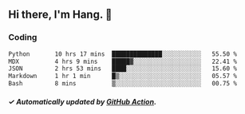 ## Hi there, I'm Hang. 👋

### Coding

<!--START_SECTION:waka-->

```txt
Python       10 hrs 17 mins  ██████████████░░░░░░░░░░░   55.50 %
MDX          4 hrs 9 mins    █████▓░░░░░░░░░░░░░░░░░░░   22.41 %
JSON         2 hrs 53 mins   ████░░░░░░░░░░░░░░░░░░░░░   15.60 %
Markdown     1 hr 1 min      █▒░░░░░░░░░░░░░░░░░░░░░░░   05.57 %
Bash         8 mins          ▒░░░░░░░░░░░░░░░░░░░░░░░░   00.75 %
```

<!--END_SECTION:waka-->

##### ✓ Automatically updated by [GitHub Action](https://github.com/huhuhang/huhuhang/actions).
